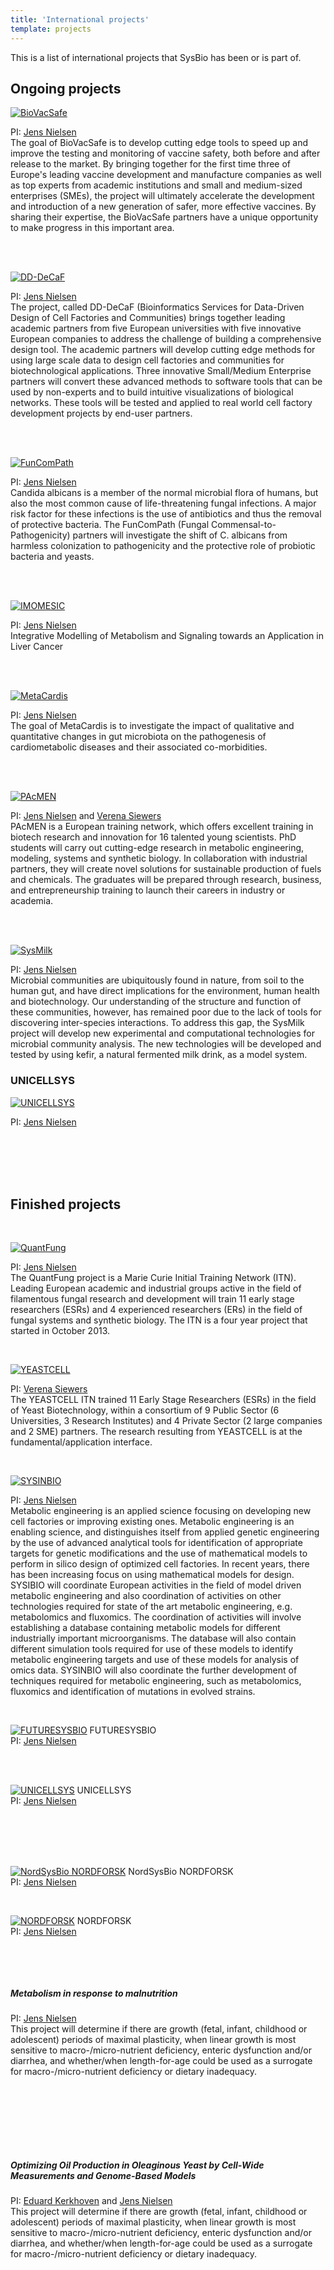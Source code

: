 ```yaml
---
title: 'International projects'
template: projects
---
```


This is a list of international projects that SysBio has been or is part of.

## Ongoing projects


<a href="http://www.biovacsafe.eu"><img class="project-logo" src="/img/logo_biovacsafe.png" alt="BioVacSafe"></img></a>

PI: <a href="/people/jens-nielsen">Jens Nielsen</a>  
The goal of BioVacSafe is to develop cutting edge tools to speed up and improve the testing and monitoring of vaccine safety, both before and after release to the market. By bringing together for the first time three of Europe's leading vaccine development and manufacture companies as well as top experts from academic institutions and small and medium-sized enterprises (SMEs), the project will ultimately accelerate the development and introduction of a new generation of safer, more effective vaccines. By sharing their expertise, the BioVacSafe partners have a unique opportunity to make progress in this important area.

<br><br>

<a href="http://dd-decaf.eu/"><img class="project-logo" src="/img/logo_DD-DeCaF.png" alt="DD-DeCaF"></img></a>

PI: <a href="/people/jens-nielsen">Jens Nielsen</a>  
The project, called DD-DeCaF (Bioinformatics Services for Data-Driven Design of Cell Factories and Communities) brings together leading academic partners from five European universities with five innovative European companies to address the challenge of building a comprehensive design tool. The academic partners will develop cutting edge methods for using large scale data to design cell factories and communities for biotechnological applications. Three innovative Small/Medium Enterprise partners will convert these advanced methods to software tools that can be used by non-experts and to build intuitive visualizations of biological networks. These tools will be tested and applied to real world cell factory development projects by end-user partners.

<br><br>

<a href="https://www.funcompath.eu/home.html"><img class="project-logo" src="/img/logo_FunComPath.png" alt="FunComPath"></img></a>

PI: <a href="/people/jens-nielsen">Jens Nielsen</a>  
Candida albicans is a member of the normal microbial flora of humans, but also the most common cause of life-threatening fungal infections. A major risk factor for these infections is the use of antibiotics and thus the removal of protective bacteria. The FunComPath (Fungal Commensal-to-Pathogenicity) partners will investigate the shift of C. albicans from harmless colonization to pathogenicity and the protective role of probiotic bacteria and yeasts.

<br><br>

<a href="https://www.erasysapp.eu/calls/1st-call/imomesic"><img class="project-logo" src="" alt="IMOMESIC"></img></a>

PI: <a href="/people/jens-nielsen">Jens Nielsen</a>  
Integrative Modelling of Metabolism and Signaling towards an Application in Liver Cancer

<br><br>

<a href="http://www.metacardis.net/"><img class="project-logo" src="/img/logo_metacardis.png" alt="MetaCardis"></img></a>

PI: <a href="/people/jens-nielsen">Jens Nielsen</a>  
The goal of MetaCardis is to investigate the impact of qualitative and quantitative changes in gut microbiota on the pathogenesis of cardiometabolic diseases and their associated co-morbidities.

<br><br>

<a href="http://www.pacmen-itn.eu/"><img class="project-logo" src="/img/logo_pac.png" alt="PAcMEN"></img></a>

PI: <a href="/people/jens-nielsen">Jens Nielsen</a> and <a href="/people/verena-siewers">Verena Siewers</a>  
PAcMEN is a European training network, which offers excellent training in biotech research and innovation for 16 talented young scientists. PhD students will carry out cutting-edge research in metabolic engineering, modeling, systems and synthetic biology. In collaboration with industrial partners, they will create novel solutions for sustainable production of fuels and chemicals. The graduates will be prepared through research, business, and entrepreneurship training to launch their careers in industry or academia.

<br><br>

<a href="https://www.erasysapp.eu/calls/1st-call/sysmilk"><img class="project-logo" src="" alt="SysMilk"></img></a>

PI: <a href="/people/jens-nielsen">Jens Nielsen</a>  
Microbial communities are ubiquitously found in nature, from soil to the human gut, and have direct implications for the environment, human health and biotechnology. Our understanding of the structure and function of these communities, however, has remained poor due to the lack of tools for discovering inter-species interactions. To address this gap, the SysMilk project will develop new experimental and computational technologies for microbial community analysis. The new technologies will be developed and tested by using kefir, a natural fermented milk drink, as a model system.


### UNICELLSYS

<a href="http://www.unicellsys.eu/"><img class="project-logo" src="/img/logo_unicellsys.jpg" alt="UNICELLSYS"></img></a>

PI: <a href="/people/jens-nielsen">Jens Nielsen</a>


<br><br><br><br>
## Finished projects
<br>

<a href="http://intern.mikrobiologie.tu-berlin.de/"><img class="project-logo" src="/img/logo_QF.png" alt="QuantFung"></img></a>

PI: <a href="/people/jens-nielsen">Jens Nielsen</a>  
The QuantFung project is a Marie Curie Initial Training Network (ITN). Leading European academic and industrial groups active in the field of filamentous fungal research and development will train 11 early stage researchers (ESRs) and 4 experienced researchers (ERs) in the field of fungal systems and synthetic biology. The ITN is a four year project that started in October 2013.

<br>

<a href="https://yeastcell.eu/"><img class="project-logo" src="/img/logo_yeastcell.png" alt="YEASTCELL"></img></a>

PI: <a href="/people/verena-siewers">Verena Siewers</a>  
The YEASTCELL ITN trained 11 Early Stage Researchers (ESRs) in the field of Yeast Biotechnology, within a consortium of 9 Public Sector (6 Universities, 3 Research Institutes) and 4 Private Sector (2 large companies and 2 SME) partners. The research resulting from YEASTCELL is at the fundamental/application interface.

<br>

<a href="http://www.sysbio.se/SYSINBIO/"><img class="project-logo" src="/img/logo_sysinbio.jpg" alt="SYSINBIO"></img></a>

PI: <a href="/people/jens-nielsen">Jens Nielsen</a>  
Metabolic engineering is an applied science focusing on developing new cell factories or improving existing ones. Metabolic engineering is an enabling science, and distinguishes itself from applied genetic engineering by the use of advanced analytical tools for identification of appropriate targets for genetic modifications and the use of mathematical models to perform in silico design of optimized cell factories. In recent years, there has been increasing focus on using mathematical models for design. SYSIBIO will coordinate European activities in the field of model driven metabolic engineering and also coordination of activities on other technologies required for state of the art metabolic engineering, e.g. metabolomics and fluxomics. The coordination of activities will involve establishing a database containing metabolic models for different industrially important microorganisms. The database will also contain different simulation tools required for use of these models to identify metabolic engineering targets and use of these models for analysis of omics data. SYSINBIO will also coordinate the further development of techniques required for metabolic engineering, such as metabolomics, fluxomics and identification of mutations in evolved strains.

<br>

<a href=""><img class="project-logo" src="/img/logo_fsb.jpg" alt="FUTURESYSBIO"></img></a>
FUTURESYSBIO  
PI: <a href="/people/jens-nielsen">Jens Nielsen</a>

<br><br>

<a href="http://www.unicellsys.eu/"><img class="project-logo" src="/img/logo_unicellsys.jpg" alt="UNICELLSYS"></img></a>
UNICELLSYS  
PI: <a href="/people/jens-nielsen">Jens Nielsen</a>

<br><br><br><br>

<a href=""><img class="project-logo" src="/img/logo_nsb.jpg" alt="NordSysBio NORDFORSK"></img></a>
NordSysBio NORDFORSK  
PI: <a href="/people/jens-nielsen">Jens Nielsen</a>

<br>

<a href=""><img class="project-logo" src="/img/logo_nordforsk.jpg" alt="NORDFORSK"></img></a>
NORDFORSK  
PI: <a href="/people/jens-nielsen">Jens Nielsen</a>

<br><br>

<a href=""><img class="project-logo" src="/img/logo_bmgf.png" alt=""></img></a>
##### Metabolism in response to malnutrition  
PI: <a href="/people/jens-nielsen">Jens Nielsen</a>  
This project will determine if there are growth (fetal, infant, childhood or adolescent) periods of maximal plasticity, when linear growth is most sensitive to macro-/micro-nutrient deficiency, enteric dysfunction and/or diarrhea, and whether/when length-for-age could be used as a surrogate for macro-/micro-nutrient deficiency or dietary inadequacy.

<br><br><br><br><br>

<a href="https://genomicscience.energy.gov/"><img class="project-logo" src="/img/logo_doe.jpg" alt=""></img></a>
##### Optimizing Oil Production in Oleaginous Yeast by Cell-Wide Measurements and Genome-Based Models
PI: <a href="/people/eduard-kerkhoven">Eduard Kerkhoven</a> and <a href="/people/jens-nielsen">Jens Nielsen</a>  
This project will determine if there are growth (fetal, infant, childhood or adolescent) periods of maximal plasticity, when linear growth is most sensitive to macro-/micro-nutrient deficiency, enteric dysfunction and/or diarrhea, and whether/when length-for-age could be used as a surrogate for macro-/micro-nutrient deficiency or dietary inadequacy.

<br><br><br><br>
